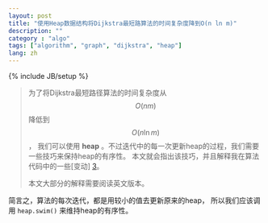 ```yaml
---
layout: post
title: "使用Heap数据结构将Dijkstra最短路算法的时间复杂度降到O(n ln m)"
description: ""
category : "algo"
tags: ["algorithm", "graph", "dijkstra", "heap"]
lang: zh
---
```

{% include JB/setup %}

> 为了将Dijkstra最短路径算法的时间复杂度从 $$O(nm)$$ 降低到 $$O(n \ln m)$$ ，
> 我们可以使用 __heap__ 。不过迭代中的每一次更新heap的过程，我们需要一些技巧来保持heap的有序性。
> 本文就会指出该技巧，并且解释我在算法代码中的一些[变动] [3]。
>
> 本文大部分的解释需要阅读英文版本。

<!--more-->

<a name="pi">
</a>

<div class="post-content lang zh-cn">

简言之，算法的每次迭代，都是用较小的值去更新原来的heap，
所以我们应该调用 <code>heap.swim()</code> 来维持heap的有序性。

</div>

<br />

[1]: http://en.wikipedia.org/wiki/Heap_(data_structure)#Applications	"Wikipedia"
[2]: https://www.coursera.org/course/algo 								"Algorithms: Design and Analysis, Part 1"
[3]: https://goo.gl/NssHNy                                              "Diff of Tango.js"
